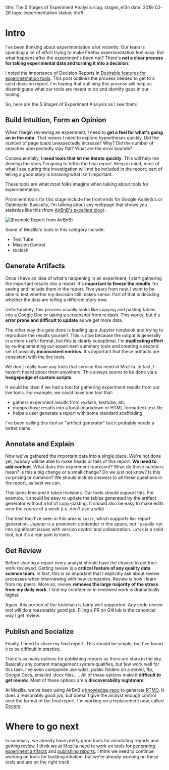 title: The 5 Stages of Experiment Analysis
slug: stages_e13n
date: 2018-02-26
tags: experimentation
status: draft

# Intro

I've been thinking about experimentation a lot recently.
Our team is spending a lot of effort trying to make Firefox experimentation feel easy.
But what happens after the experiment's been run?
There's **not a clear process for taking experimental data and turning it into a decision**.

I noted the importance of Decision Reports in 
[Desirable features for experimentation tools](/good_experiment_tools.html).
This post outlines the process needed to get to a solid decision report.
I'm hoping that outlining this process
will help us disambiguate what our tools are meant to do
and identify gaps in our tooling.

So, here are the 5 Stages of Experiment Analysis as I see them:

## Build Intuition, Form an Opinion

When I begin reviewing an experiment,
I need to **get a feel for what's going on in the data**.
That means I need to explore hypoetheses quickly.
Did the number of page loads unexpectedly increase? Why?
Did the number of searches unexpectedly stay flat? What are the error bounds?

Consequentially, **I need tools that let me iterate quickly**.
This will help me develop the story I'm going to tell in the final report.
Keep in mind,
most of what I see during this investigation will not be included in the report;
part of telling a good story is knowing what isn't important.

These tools are what most folks imagine when talking about tools for experimentation.

Prominent tools for this stage include the front ends for Google Analytics or Optimizely.
Basically, I'm talking about any webpage that shows you statistics like this
(from [AirBnB's excellent blog](https://medium.com/airbnb-engineering/experiments-at-airbnb-e2db3abf39e7)):

![(Example Report from AirBnB)]({filename}/images/e13n-example-report.jpeg)

Some of Mozilla's tools in this category include:

* Test Tube
* Mission Control
* re:dash

## Generate Artifacts

Once I have an idea of what's happening in an experiment,
I start gathering the important results into a report.
It's **important to freeze the results** I'm seeing and include them in the report.
Five years from now, I want to be able to test whether my decision still makes sense.
Part of that is deciding whether the data are telling a different story now.

Unfortunately, this process usually looks like
copying and pasting tables into a Google Doc
or taking a screenshot from re:dash.
This works, but it's **error prone and difficult to update** as we get more data.

The other way this gets done is loading up a Jupyter notebook
and trying to reproduce the results yourself.
This is nice because the output is generally in a more useful format,
but this is clearly suboptimal.
I'm **duplicating effort** by re-implementing our experiment summary tools
and creating a second set of possibly **inconsistent metrics**.
It's important that these artifacts are consistent with the live tools.

We don't really have any tools that service this need at Mozilla.
In fact, I haven't heard about them anywhere.
This always seems to be done via a **hodgepodge of custom scripts**.

It would be ideal if we had a tool for gathering experiment results from our live tools.
For example, we could have one tool that:

* gathers experiment results from re:dash, testtube, etc
* dumps those results into a local (markdown or HTML formatted) text file
* helps a user generate a report with some standard scaffolding

I've been calling this tool an "artifact generator"
but it probably needs a better name.

## Annotate and Explain

Now we've gathered the important data into a single place.
We're not done yet, nobody will be able to make heads or tails of this report.
**We need to add context**.
What does this experiment represent?
What do these numbers mean?
Is this a big change or a small change? Do we just not know?
Is this surprising or common?
We should include answers to all these questions in the report,
as best we can.

This takes time and it takes revisions.
Our tools should support this.
For example, 
it should be easy to update the tables generated by the artifact generator
without a lot of copy-pasting.
It should also be easy to make edits over the course of a week
(i.e. don't use a wiki)

The best tool I've seen in this area is `knitr`,
which supports `Rmd` report generation.
Jupyter is a prominent contender in this space,
but I usually run into significant issues with version control and collaboration.
`LaTeX` is a solid tool, but it's a real pain to learn.

## Get Review

Before sharing a report every analyst should have the chance to get their work reviewed.
Getting review is a **critical feature of any quality data science team**.
In fact, this is so important that
I explicitly ask about review processes when interviewing with new companies.
Review is how I learn from my peers.
More so, review **removes the large majority of the stress from my daily work**.
I find my confidence in reviewed work is dramatically higher.

Again, this portion of the toolchain is fairly well supported.
Any code review tool will do a reasonably good job.
Filing a PR on GitHub is the canonical way I get review.

## Publish and Socialize

Finally, I need to share my final report.
This should be simple, but I've found it to be difficult in practice.

There's as many options for publishing reports as there are stars in the sky.
Basically any content management system qualifies,
but few work well for this task.
I've seen companies use
wikis, public folders on a server, ftp, Google Docs, emailed .docx files, ...
All of these options make it **difficult to get review**.
Most of these options are a **discoverability nightmare**.

At Mozilla, we've been using AirBnB's
[knowledge-repo](https://github.com/airbnb/knowledge-repo)
to generate [RTMO](http://reports.telemetry.mozilla.org/feed).
It does a reasonably good job,
but doesn't give the analyst enough control over the format of the final report.
I'm working on a replacement now,
called [Docere](https://github.com/harterrt/docere).

# Where to go next

In summary, we already have pretty good tools for annotating reports and getting review.
I think we at Mozilla need to work on tools for
[generating experiment artifacts](https://bugzilla.mozilla.org/show_bug.cgi?id=1426163)
and [publishing reports](https://bugzilla.mozilla.org/show_bug.cgi?id=1436787).
I think we need to continue working on tools for building intuition,
but we're already working on these tools and are on the right track.
